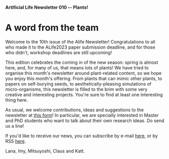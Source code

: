 **Artificial Life Newsletter 010 -- Plants!**

# A word from the team

Welcome to the 10th issue of the Alife Newsletter!
Congratulations to all who made it to the ALife2023 paper submission deadline, and for those who didn't, workshop deadlines are still upcoming!

This edition celebrates the coming in of the new season: spring is almost here, and, for many of us, that means lots of plants! We have tried to organise this month's newsletter around plant-related content, so we hope you enjoy this month's offering. From plants that can mimic other plants, to papers on self-burying seeds, to aesthetically-pleasing simulations of micro-organisms, this newsletter is filled to the brim with some very creative and interesting projects. You're sure to find at least one interesting thing here.

As usual, we welcome contributions, ideas and suggestions to the
newsletter at [this form](https://forms.gle/jv7FdtdbWVTaTFGd9)! In
particular, we are specially interested in Master and PhD students who
want to talk about their own research ideas. Do send us a line!

If you'd like to receive our news, you can subscribe by e-mail
[here](https://forms.gle/QpQ68xhvSMt4wiv89), or by RSS
[here](https://alife-newsletter.github.io/Newsletter/RSS.xml).

Lana, Imy, Mitsuyoshi, Claus and Katt.

